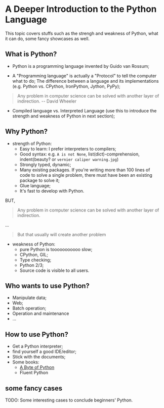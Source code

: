 # A Deeper Introduction to the Python Language

This topic covers stuffs such as the strengh and weakness of Python, what it can do, some fancy showcases as well.

## What is Python?

- Python is a programming language invented by Guido van Rossum;

- A "Programming language" is actually a "Protocol" to tell the computer what to do; The difference between a language and its implementations (e.g. Python vs. CPython, IronPython, Jython, PyPy); 

> Any problem in computer science can be solved with another layer of indirection.   -- David Wheeler 

- Compiled language vs. Interpreted Language (use this to introduce the strength and weakness of Python in next section);

## Why Python?

- strength of Python: 
    - Easy to learn: I prefer interpreters to compilers;
    - Good syntax: e.g. `A is not None`, list(dict)-comprehension, indent(beauty? or `vernier caliper warning.jpg`)
    - Strongly typed, dynamic;
    - Many existing packages. If you're writing more than 100 lines of code to solve a single problem, there must have been an existing package to solve it; 
    - Glue language;
    - It's fast to develop with Python.
    
BUT,

> Any problem in computer science can be solved with another layer of indirection. 

...
>But that usually will create another problem

- weakness of Python:
    - pure Python is tooooooooooo slow;
    - CPython, GIL;
    - Type checking;
    - Python 2/3;
    - Source code is visible to all users.

## Who wants to use Python?

- Manipulate data;
- Web;
- Batch operation;
- Operation and maintenance
- ...

## How to use Python?

- Get a Python interpreter;
- find yourself a good IDE/editor;
- Stick with the documents;
- Some books:
    - [A Byte of Python](https://python.swaroopch.com/)
    - Fluent Python


## some fancy cases 

TODO: Some interesting cases to conclude beginners' Python.